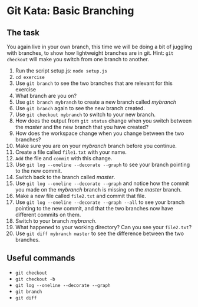 # Git Kata: Basic Branching
## The task
You again live in your own branch, this time we will be doing a bit of juggling with branches, to show how lightweight branches are in git.
Hint: `git checkout` will make you switch from one branch to another.

1. Run the script setup.js: `node setup.js`
1. `cd exercise`
1. Use `git branch` to see the two branches that are relevant for this exercise
1. What branch are you on?
1. Use `git branch mybranch` to create a new branch called _mybranch_
1. Use `git branch` again to see the new branch created.
1. Use `git checkout mybranch` to switch to your new branch.
1. How does the output from `git status` change when you switch between the _master_ and the new branch that you have created? 
1. How does the workspace change when you change between the two branches?
1. Make sure you are on your _mybranch_ branch before you continue.
1. Create a file called `file1.txt` with your name.
1. `Add` the file and `commit` with this change.
1. Use `git log --oneline --decorate --graph` to see your branch pointing to the new commit.
1. Switch back to the branch called _master_.
1. Use `git log --oneline --decorate --graph` and notice how the commit you made on the _mybranch_ branch is missing on the _master_ branch.
1. Make a new file called `file2.txt` and commit that file.
1. Use `git log --oneline --decorate --graph --all` to see your branch pointing to the new commit, and that the two branches now have different commits on them.
1. Switch to your branch _mybranch_.
1. What happened to your working directory? Can you see your `file2.txt`?
1. Use `git diff mybranch master` to see the difference between the two branches.

## Useful commands
- `git checkout`
- `git checkout -b`
- `git log --oneline --decorate --graph`
- `git branch`
- `git diff`

